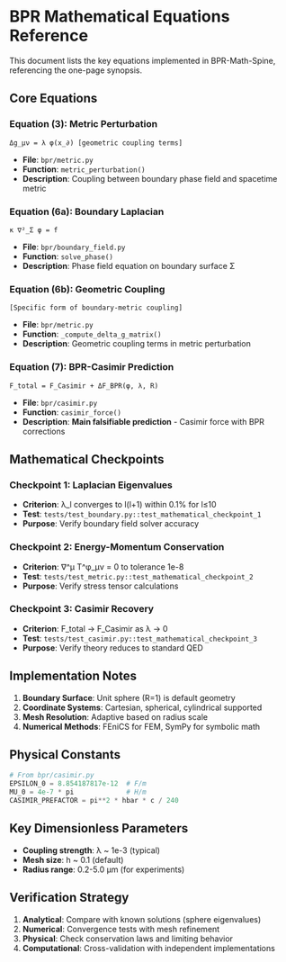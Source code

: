 # BPR Mathematical Equations Reference

This document lists the key equations implemented in BPR-Math-Spine, referencing the one-page synopsis.

## Core Equations

### Equation (3): Metric Perturbation
```
Δg_μν = λ φ(x_∂) [geometric coupling terms]
```
- **File**: `bpr/metric.py` 
- **Function**: `metric_perturbation()`
- **Description**: Coupling between boundary phase field and spacetime metric

### Equation (6a): Boundary Laplacian
```
κ ∇²_Σ φ = f
```
- **File**: `bpr/boundary_field.py`
- **Function**: `solve_phase()`
- **Description**: Phase field equation on boundary surface Σ

### Equation (6b): Geometric Coupling
```
[Specific form of boundary-metric coupling]
```
- **File**: `bpr/metric.py`
- **Function**: `_compute_delta_g_matrix()`
- **Description**: Geometric coupling terms in metric perturbation

### Equation (7): BPR-Casimir Prediction
```
F_total = F_Casimir + ΔF_BPR(φ, λ, R)
```
- **File**: `bpr/casimir.py`
- **Function**: `casimir_force()`
- **Description**: **Main falsifiable prediction** - Casimir force with BPR corrections

## Mathematical Checkpoints

### Checkpoint 1: Laplacian Eigenvalues
- **Criterion**: λ_l converges to l(l+1) within 0.1% for l≤10
- **Test**: `tests/test_boundary.py::test_mathematical_checkpoint_1`
- **Purpose**: Verify boundary field solver accuracy

### Checkpoint 2: Energy-Momentum Conservation
- **Criterion**: ∇^μ T^φ_μν = 0 to tolerance 1e-8
- **Test**: `tests/test_metric.py::test_mathematical_checkpoint_2`
- **Purpose**: Verify stress tensor calculations

### Checkpoint 3: Casimir Recovery
- **Criterion**: F_total → F_Casimir as λ → 0
- **Test**: `tests/test_casimir.py::test_mathematical_checkpoint_3`
- **Purpose**: Verify theory reduces to standard QED

## Implementation Notes

1. **Boundary Surface**: Unit sphere (R=1) is default geometry
2. **Coordinate Systems**: Cartesian, spherical, cylindrical supported
3. **Mesh Resolution**: Adaptive based on radius scale
4. **Numerical Methods**: FEniCS for FEM, SymPy for symbolic math

## Physical Constants

```python
# From bpr/casimir.py
EPSILON_0 = 8.854187817e-12  # F/m
MU_0 = 4e-7 * pi             # H/m  
CASIMIR_PREFACTOR = pi**2 * hbar * c / 240
```

## Key Dimensionless Parameters

- **Coupling strength**: λ ~ 1e-3 (typical)
- **Mesh size**: h ~ 0.1 (default)
- **Radius range**: 0.2-5.0 μm (for experiments)

## Verification Strategy

1. **Analytical**: Compare with known solutions (sphere eigenvalues)
2. **Numerical**: Convergence tests with mesh refinement
3. **Physical**: Check conservation laws and limiting behavior
4. **Computational**: Cross-validation with independent implementations